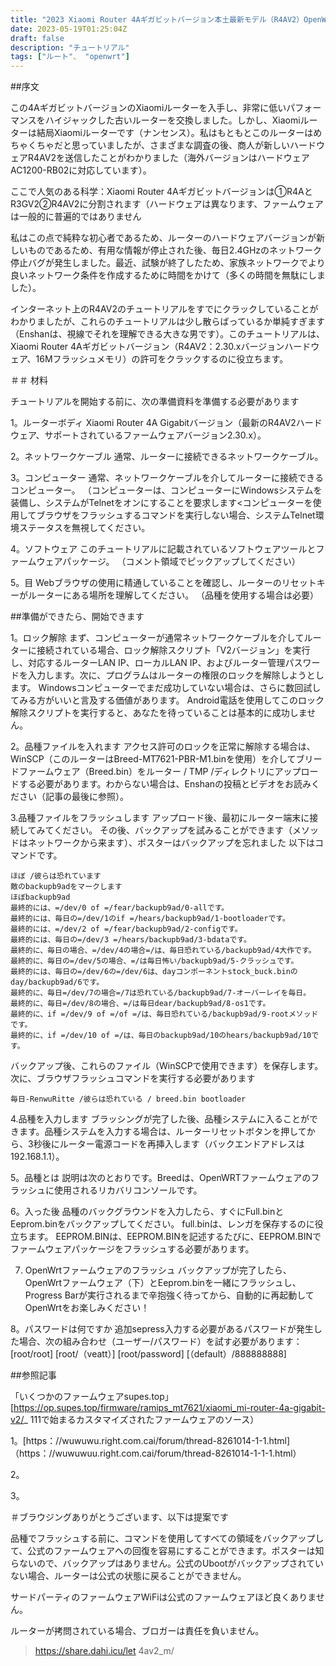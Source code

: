 ```yaml
---
title: "2023 Xiaomi Router 4Aギガビットバージョン本土最新モデル（R4AV2）OpenWrt Brishingチュートリアル"
date: 2023-05-19T01:25:04Z
draft: false
description: "チュートリアル"
tags: ["ルート"、 "openwrt"]
---
```

##序文

この4AギガビットバージョンのXiaomiルーターを入手し、非常に低いパフォーマンスをハイジャックした古いルーターを交換しました。しかし、Xiaomiルーターは結局Xiaomiルーターです（ナンセンス）。私はもともとこのルーターはめちゃくちゃだと思っていましたが、さまざまな調査の後、商人が新しいハードウェアR4AV2を送信したことがわかりました（海外バージョンはハードウェアAC1200-RB02に対応しています）。

ここで人気のある科学：Xiaomi Router 4Aギガビットバージョンは①R4AとR3GV2②R4AV2に分割されます（ハードウェアは異なります、ファームウェアは一般的に普遍的ではありません

私はこの点で純粋な初心者であるため、ルーターのハードウェアバージョンが新しいものであるため、有用な情報が停止された後、毎日2.4GHzのネットワーク停止バグが発生しました。最近、試験が終了したため、家族ネットワークでより良いネットワーク条件を作成するために時間をかけて（多くの時間を無駄にしました）。

インターネット上のR4AV2のチュートリアルをすでにクラックしていることがわかりましたが、これらのチュートリアルは少し散らばっているか単純すぎます（Enshanは、視線でそれを理解できる大きな男です）。このチュートリアルは、Xiaomi Router 4Aギガビットバージョン（R4AV2：2.30.xバージョンハードウェア、16Mフラッシュメモリ）の許可をクラックするのに役立ちます。


＃＃ 材料

チュートリアルを開始する前に、次の準備資料を準備する必要があります

1。ルーターボディ
Xiaomi Router 4A Gigabitバージョン（最新のR4AV2ハードウェア、サポートされているファームウェアバージョン2.30.x）。

2。ネットワークケーブル
通常、ルーターに接続できるネットワークケーブル。

3。コンピューター
通常、ネットワークケーブルを介してルーターに接続できるコンピューター。 （コンピューターは、コンピューターにWindowsシステムを装備し、システムがTelnetをオンにすることを要求します<コンピューターを使用してブラウザをフラッシュするコマンドを実行しない場合、システムTelnet環境ステータスを無視してください。

4。ソフトウェア
このチュートリアルに記載されているソフトウェアツールとファームウェアパッケージ。 （コメント領域でピックアップしてください）

5。目
Webブラウザの使用に精通していることを確認し、ルーターのリセットキーがルーターにある場所を理解してください。 （品種を使用する場合は必要）


##準備ができたら、開始できます

1。ロック解除
まず、コンピューターが通常ネットワークケーブルを介してルーターに接続されている場合、ロック解除スクリプト「V2バージョン」を実行し、対応するルーターLAN IP、ローカルLAN IP、およびルーター管理パスワードを入力します。次に、プログラムはルーターの権限のロックを解除しようとします。 Windowsコンピューターでまだ成功していない場合は、さらに数回試してみる方がいいと言及する価値があります。 Android電話を使用してこのロック解除スクリプトを実行すると、あなたを待っていることは基本的に成功しません。

2。品種ファイルを入れます
アクセス許可のロックを正常に解除する場合は、WinSCP（このルーターはBreed-MT7621-PBR-M1.binを使用）を介してブリードファームウェア（Breed.bin）をルーター / TMP /ディレクトリにアップロードする必要があります。わからない場合は、Enshanの投稿とビデオをお読みください（記事の最後に参照）。

3.品種ファイルをフラッシュします
アップロード後、最初にルーター端末に接続してみてください。
その後、バックアップを試みることができます（メソッドはネットワークから来ます）、ポスターはバックアップを忘れました
以下はコマンドです。

```
ほぼ /彼らは恐れています
敵のbackupb9adをマークします
ほぼbackupb9ad
最終的には、=/dev/0 of =/fear/backupb9ad/0-allです。
最終的には、毎日の=/dev/1のif =/hears/backupb9ad/1-bootloaderです。
最終的には、=/dev/2 of =/fear/backupb9ad/2-configです。
最終的には、毎日の=/dev/3 =/hears/backupb9ad/3-bdataです。
最終的に、毎日の場合、=/dev/4の場合=/は、毎日恐れている/backupb9ad/4大作です。
最終的に、毎日の=/dev/5の場合、=/は毎日怖い/backupb9ad/5-クラッシュです。
最終的には、毎日の=/dev/6の=/dev/6は、dayコンポーネントstock_buck.binのday/backupb9ad/6です。
最終的に、毎日=/dev/7の場合=/7は恐れている/backupb9ad/7-オーバーレイを毎日。
最終的に、毎日=/dev/8の場合、=/は毎日dear/backupb9ad/8-os1です。
最終的に、if =/dev/9 of =/of =/は、毎日恐れている/backupb9ad/9-rootメソッドです。
最終的に、if =/dev/10 of =/は、毎日のbackupb9ad/10のhears/backupb9ad/10です。
```

バックアップ後、これらのファイル（WinSCPで使用できます）を保存します。
次に、ブラウザフラッシュコマンドを実行する必要があります

```
毎日-RenwuRitte /彼らは恐れている / breed.bin bootloader
```

4.品種を入力します
ブラッシングが完了した後、品種システムに入ることができます。品種システムを入力する場合は、ルーターリセットボタンを押してから、3秒後にルーター電源コードを再挿入します（バックエンドアドレスは192.168.1.1）。

5。品種とは
説明は次のとおりです。Breedは、OpenWRTファームウェアのフラッシュに使用されるリカバリコンソールです。

6。入った後
品種のバックグラウンドを入力したら、すぐにFull.binとEeprom.binをバックアップしてください。 full.binは、レンガを保存するのに役立ちます。 EEPROM.BINは、EEPROM.BINを記述するたびに、EEPROM.BINでファームウェアパッケージをフラッシュする必要があります。

7. OpenWrtファームウェアのフラッシュ
バックアップが完了したら、OpenWrtファームウェア（下）とEeprom.binを一緒にフラッシュし、Progress Barが実行されるまで辛抱強く待ってから、自動的に再起動してOpenWrtをお楽しみください！

8。パスワードは何ですか
追加sepress入力する必要があるパスワードが発生した場合、次の組み合わせ（ユーザー/パスワード）を試す必要があります：[root/root] [root/（veatt）] [root/password] [（default）/888888888]


##参照記事

「いくつかのファームウェアsupes.top」[https://op.supes.top/firmware/ramips_mt7621/xiaomi_mi-router-4a-gigabit-v2/_ 111​​で始まるカスタマイズされたファームウェアのソース）

1。[https：//wuwuwu.right.com.cai/forum/thread-8261014-1-1.html]（https：//wuwuwuu.right.com.cai/forum/thread-8261014-1-1-1.html）

2。

3。


＃ブラウジングありがとうございます、以下は提案です

品種でフラッシュする前に、コマンドを使用してすべての領域をバックアップして、公式のファームウェアへの回復を容易にすることができます。ポスターは知らないので、バックアップはありません。公式のUbootがバックアップされていない場合、ルーターは公式の状態に戻ることができません。

サードパーティのファームウェアWiFiは公式のファームウェアほど良くありません。

ルーターが拷問されている場合、ブロガーは責任を負いません。

> https://share.dahi.icu/let 4av2_m/